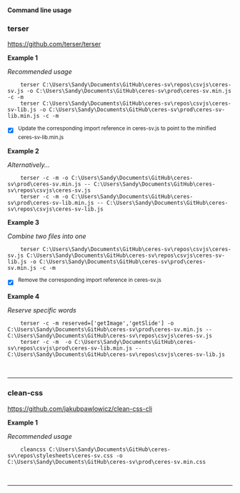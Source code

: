 #### Command line usage

### terser

https://github.com/terser/terser

**Example 1**

*Recommended usage*

        terser C:\Users\Sandy\Documents\GitHub\ceres-sv\repos\csvjs\ceres-sv.js -o C:\Users\Sandy\Documents\GitHub\ceres-sv\prod\ceres-sv.min.js -c -m
        terser C:\Users\Sandy\Documents\GitHub\ceres-sv\repos\csvjs\ceres-sv-lib.js -o C:\Users\Sandy\Documents\GitHub\ceres-sv\prod\ceres-sv-lib.min.js -c -m

- [x] <sup>Update the corresponding import reference in ceres-sv.js to point to the minified ceres-sv-lib.min.js</sup>

**Example 2**

*Alternatively...*

        terser -c -m -o C:\Users\Sandy\Documents\GitHub\ceres-sv\prod\ceres-sv.min.js -- C:\Users\Sandy\Documents\GitHub\ceres-sv\repos\csvjs\ceres-sv.js
        terser -c -m -o C:\Users\Sandy\Documents\GitHub\ceres-sv\prod\ceres-sv-lib.min.js -- C:\Users\Sandy\Documents\GitHub\ceres-sv\repos\csvjs\ceres-sv-lib.js

**Example 3**

*Combine two files into one*

        terser C:\Users\Sandy\Documents\GitHub\ceres-sv\repos\csvjs\ceres-sv.js C:\Users\Sandy\Documents\GitHub\ceres-sv\repos\csvjs\ceres-sv-lib.js -o C:\Users\Sandy\Documents\GitHub\ceres-sv\prod\ceres-sv.min.js -c -m

- [x] <sup>Remove the corresponding import reference in ceres-sv.js</sup>

**Example 4**

*Reserve specific words*

        terser -c -m reserved=['getImage','getSlide'] -o C:\Users\Sandy\Documents\GitHub\ceres-sv\prod\ceres-sv.min.js -- C:\Users\Sandy\Documents\GitHub\ceres-sv\repos\csvjs\ceres-sv.js
        terser -c -m  -o C:\Users\Sandy\Documents\GitHub\ceres-sv\repos\csvjs\prod\ceres-sv-lib.min.js -- C:\Users\Sandy\Documents\GitHub\ceres-sv\repos\csvjs\ceres-sv-lib.js

<br>

***



### clean-css

https://github.com/jakubpawlowicz/clean-css-cli

**Example 1**

*Recommended usage*

        cleancss C:\Users\Sandy\Documents\GitHub\ceres-sv\repos\stylesheets\ceres-sv.css -o C:\Users\Sandy\Documents\GitHub\ceres-sv\prod\ceres-sv.min.css

<br>

***        
